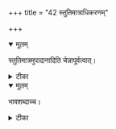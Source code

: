 +++
title = "42 स्तुतिमात्राधिकरणम्"

+++


<details open><summary>मूलम्</summary>

स्तुतिमात्रमुपादानादिति चेन्नापूर्वत्वात्।
</details>



<details><summary>टीका</summary>

उद्गीथोक्ते रसतम(ः) इति तत्स्तुतिरेव हि । इति चेन्न ह्यपूर्वत्वात् दृष्टिरेव विधीयते ॥ [441]
</details>



<details open><summary>मूलम्</summary>

भावशब्दाच्च।
</details>



<details><summary>टीका</summary>

उपासीतोद्गीथमिति तत्रैव विधिशब्दतः । स्तुतिमात्रं न चैवात्र दृष्टिरेव विधीयते ॥ [442]
</details>

